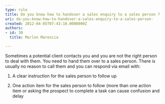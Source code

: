 ```yaml
---
type: rule
title: Do you know how to handover a sales enquiry to a sales person ?
uri: do-you-know-how-to-handover-a-sales-enquiry-to-a-sales-person-
created: 2012-04-05T07:43:10.0000000Z
authors:
- id: 30
  title: Marlon Marescia

---
```




<span class='intro'> Sometimes a potential client contacts you and you are not the right person to deal with them. You need to hand them over to a sales person. There is usually no reason to call them and you can respond via email with&#58;<br><ol><li>A clear instruction for the sales person to follow up</li>
<li>One action item for the sales person to follow (more than one action item or asking the prospect to complete a task can cause confusion and delay</li>
</ol> </span>




